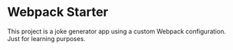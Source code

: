 # Webpack Starter

This project is a joke generator app using a custom Webpack configuration. Just for learning purposes.
